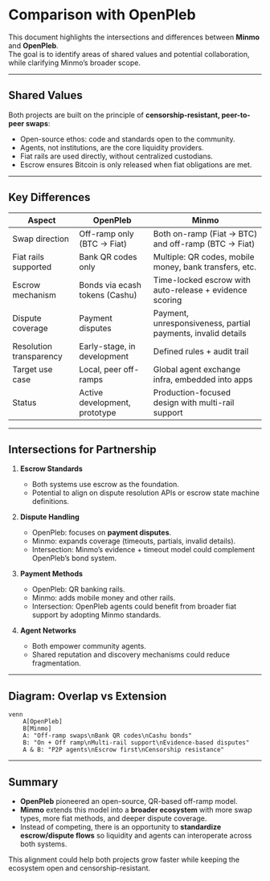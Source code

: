 # Comparison with OpenPleb

This document highlights the intersections and differences between **Minmo** and **OpenPleb**.  
The goal is to identify areas of shared values and potential collaboration, while clarifying Minmo’s broader scope.

---

## Shared Values

Both projects are built on the principle of **censorship-resistant, peer-to-peer swaps**:
- Open-source ethos: code and standards open to the community.  
- Agents, not institutions, are the core liquidity providers.  
- Fiat rails are used directly, without centralized custodians.  
- Escrow ensures Bitcoin is only released when fiat obligations are met.  

---

## Key Differences

| Aspect                   | OpenPleb                           | Minmo |
|---------------------------|-------------------------------------|-------|
| Swap direction            | Off-ramp only (BTC → Fiat)         | Both on-ramp (Fiat → BTC) and off-ramp (BTC → Fiat) |
| Fiat rails supported      | Bank QR codes only                 | Multiple: QR codes, mobile money, bank transfers, etc. |
| Escrow mechanism          | Bonds via ecash tokens (Cashu)     | Time-locked escrow with auto-release + evidence scoring |
| Dispute coverage          | Payment disputes                   | Payment, unresponsiveness, partial payments, invalid details |
| Resolution transparency   | Early-stage, in development        | Defined rules + audit trail |
| Target use case           | Local, peer off-ramps              | Global agent exchange infra, embedded into apps |
| Status                    | Active development, prototype      | Production-focused design with multi-rail support |

---

## Intersections for Partnership

1. **Escrow Standards**  
   - Both systems use escrow as the foundation.  
   - Potential to align on dispute resolution APIs or escrow state machine definitions.  

2. **Dispute Handling**  
   - OpenPleb: focuses on **payment disputes**.  
   - Minmo: expands coverage (timeouts, partials, invalid details).  
   - Intersection: Minmo’s evidence + timeout model could complement OpenPleb’s bond system.  

3. **Payment Methods**  
   - OpenPleb: QR banking rails.  
   - Minmo: adds mobile money and other rails.  
   - Intersection: OpenPleb agents could benefit from broader fiat support by adopting Minmo standards.  

4. **Agent Networks**  
   - Both empower community agents.  
   - Shared reputation and discovery mechanisms could reduce fragmentation.  

---

## Diagram: Overlap vs Extension

```mermaid
venn
    A[OpenPleb]
    B[Minmo]
    A: "Off-ramp swaps\nBank QR codes\nCashu bonds"
    B: "On + Off ramp\nMulti-rail support\nEvidence-based disputes"
    A & B: "P2P agents\nEscrow first\nCensorship resistance"
```

---

## Summary

- **OpenPleb** pioneered an open-source, QR-based off-ramp model.  
- **Minmo** extends this model into a **broader ecosystem** with more swap types, more fiat methods, and deeper dispute coverage.  
- Instead of competing, there is an opportunity to **standardize escrow/dispute flows** so liquidity and agents can interoperate across both systems.  

This alignment could help both projects grow faster while keeping the ecosystem open and censorship-resistant.
